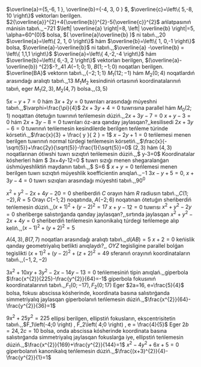 $\overline{a}=\{5,-6, 1 \}, \overline{b}=\{-4, 3, 0 \} $, $\overline{c}=\left\{ 5,-8, 10 \right\}$ vektorları berilgen. $2{\overline{a}}^{2}+4{\overline{b}}^{2}-5{\overline{c}}^{2}$ ańlatpasınıń mánisin tabıń.,,$-721$
$\left| \overline{a} \right|=8, \left| \overline{b} \right|=5, \alpha=60^{0}$ bolsa, $( \overline{a}\overline{b} )$ ni tabıń.,,$20$
$\overline{a}=\left\{ 2, 1, 0 \right\}$ hám $\overline{b}=\left\{ 1, 0,-1 \right\}$ bolsa, $\overline{a}-\overline{b}$ ni tabıń.,,$\overline{a} -\overline{b} = \left\{ 1,1,1 \right\}$
$\overline{a}=\left\{ 4,-2,-4 \right\}$ hám $\overline{b}=\left\{ 6,-3, 2 \right\}$ vektorları berilgen, $(\overline{a}-\overline{b}) ^{2}$-?,,$41$
$A (-1;0;1),\ B (1;-1;0)$ noqatları berilgen. $\overline{BA}$ vektorın tabıń.,,$\left\{ - 2;1;1 \right\}$
$M_{1} (12;-1)$ hám $M_{2} (0;4)$ noqatlardıń arasındaǵı aralıqtı tabıń.,,$13$
$M_{1}M_{2}$ kesindiniń ortasınıń koordinatalarınıń tabıń, eger $M_{1} (2, 3), M_{2} (4, 7)$ bolsa.,,$(3,5)$

$5x-y+7=0$ hám $3x+2y=0$ tuwrıları arasındaǵı múyeshni tabıń.,,$\varphi=\frac{\pi}{4}$
$2x+3y+4=0$ tuwrısına parallel hám $M_{0} (2;1)$ noqattan ótetuǵın tuwrınıń teńlemesin dúziń.,,$2x+3y-7=0$
$x+y-3=0$ hám $2x+3y-8=0$ tuwrıları óz-ara qanday jaylasqan?,,kesilisedi
$2x+3y-6=0$ tuwrınıń teńlemesin kesindilerde berilgen teńleme túrinde kórsetiń.,,$\frac{x}{3} + \frac{ y }{ 2 } =  1$
$x-2y+1=0$ teńlemesi menen berilgen tuwrınıń normal túrdegi teńlemesin kórsetiń.,,$\frac{x}{- \sqrt{5}}+\frac{2y}{\sqrt{5}}-\frac{1}{\sqrt{5}}=0$
$(2, 3)$ hám $(4, 3)$ noqatlarınan ótiwshi tuwrı sızıqtıń teńlemesin dúziń.,,$ y-3=0$
Koordinatalar kósherleri hám $ 3x+4y-12=0 $ tuwrı sızıǵı menen shegaralanǵan úshmúyeshliktiń maydanın tabıń.,,$ S=6 $
$x+y=0$ teńlemesi menen berilgen tuwrı sızıqtıń múyeshlik koefficientin anıqlań.,,$- 1$
$3x-y+5=0$, $x+3y-4=0$ tuwrı sızıqları arasındaǵı múyeshti tabıń.,,$90^{0}$

$x^{2}+y^{2}-2x+4y-20=0$ sheńberdiń $C$ orayın hám $R$ radiusın tabıń.,,$C(1;-2), R=5$
Orayı $C (-1;2)$ noqatında, $A (-2;6 )$ noqatınan ótetuǵın sheńberdiń teńlemesin dúziń.,,$(x+1)^{2}+(y-2)^{2}=17$
$x+y-12=0$ tuwrısı $x^{2}+y^{2}-2y=0$ sheńberge salıstırǵanda qanday jaylasqan?,,sırtında jaylasqan
$x^{2}+y^{2}-2x+4y=0$ sheńberdiń teńlemesin kanonikalıq túrdegi teńlemege alıp keliń.,,$(x-1)^{2}+(y+2)^{2}=5$

$A(4, 3), B(7, 7)$ noqatları arasındaǵı aralıqtı tabıń.,,$d(AB)=5$
$x+2=0$ keńislik qanday geometriyalıq betlikti anıqlaydı?,, $OYZ$ tegisligine parallel bolǵan tegislikti
$(x+1)^{2}+(y-2) ^{2}+(z+2) ^{2}=49$ sferanıń orayınıń koordinataların tabıń.,,$(-1,2,-2)$

$3x^{2}+10xy+3y^{2}-2x-14y-13=0$ teńlemesiniń tipin anıqlań.,,giperbola
$\frac{x^{2}}{225}-\frac{y^{2}}{64}=-1$ giperbola fokusınıń koordinatalarınıń tabıń.,,$F_{1}(0;-17), F_{2}(0;17)$
Eger $2a=16, e=\frac{5}{4}$ bolsa, fokusı abscissa kósherinde, koordinata basına salıstırǵanda simmetriyalıq jaylasqan giperbolanıń teńlemesin dúziń.,,$\frac{x^{2}}{64}-\frac{y^{2}}{36}=1$

$9x^{2}+25y^{2}=225$ ellipsi berilgen, ellipstiń fokusların, ekscentrisitetin tabıń.,,$F_1\left(-4;0 \right) , F_2\left( 4;0 \right) , e = \frac{4}{5}$
Eger $2b=24, 2 c=10$ bolsa, onda abscissa kósherinde koordinata basına salıstırǵanda simmetriyalıq jaylasqan fokuslarǵa iye, ellipstiń teńlemesin dúziń.,,$\frac{x^{2}}{169}+\frac{y^{2}}{144}=1$
$x^{2}-4y^{2}+6x+5=0$ giperbolanıń kanonikalıq teńlemesin dúziń.,,$\frac{(x+3)^{2}}{4}-\frac{y^{2}}{1}=1$
